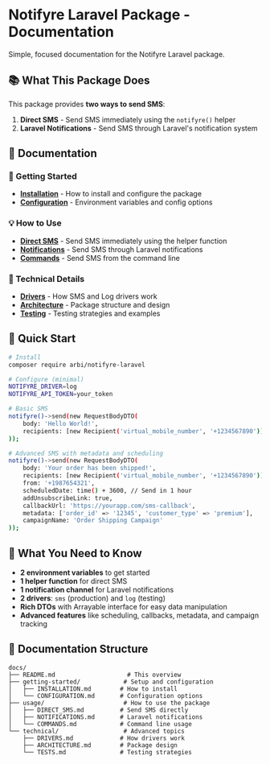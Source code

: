 # Notifyre Laravel Package - Documentation

Simple, focused documentation for the Notifyre Laravel package.

## 📚 What This Package Does

This package provides **two ways to send SMS**:

1. **Direct SMS** - Send SMS immediately using the `notifyre()` helper
2. **Laravel Notifications** - Send SMS through Laravel's notification system

## 📖 Documentation

### 🚀 Getting Started

- **[Installation](./getting-started/INSTALLATION.md)** - How to install and configure the package
- **[Configuration](./getting-started/CONFIGURATION.md)** - Environment variables and config options

### 💡 How to Use

- **[Direct SMS](./usage/DIRECT_SMS.md)** - Send SMS immediately using the helper function
- **[Notifications](./usage/NOTIFICATIONS.md)** - Send SMS through Laravel notifications
- **[Commands](./usage/COMMANDS.md)** - Send SMS from the command line

### 🔧 Technical Details

- **[Drivers](./technical/DRIVERS.md)** - How SMS and Log drivers work
- **[Architecture](./technical/ARCHITECTURE.md)** - Package structure and design
- **[Testing](./technical/TESTS.md)** - Testing strategies and examples

## 🚀 Quick Start

```bash
# Install
composer require arbi/notifyre-laravel

# Configure (minimal)
NOTIFYRE_DRIVER=log
NOTIFYRE_API_TOKEN=your_token

# Basic SMS
notifyre()->send(new RequestBodyDTO(
    body: 'Hello World!',
    recipients: [new Recipient('virtual_mobile_number', '+1234567890')]
));

# Advanced SMS with metadata and scheduling
notifyre()->send(new RequestBodyDTO(
    body: 'Your order has been shipped!',
    recipients: [new Recipient('virtual_mobile_number', '+1234567890')],
    from: '+1987654321',
    scheduledDate: time() + 3600, // Send in 1 hour
    addUnsubscribeLink: true,
    callbackUrl: 'https://yourapp.com/sms-callback',
    metadata: ['order_id' => '12345', 'customer_type' => 'premium'],
    campaignName: 'Order Shipping Campaign'
));
```

## 🎯 What You Need to Know

- **2 environment variables** to get started
- **1 helper function** for direct SMS
- **1 notification channel** for Laravel notifications
- **2 drivers**: `sms` (production) and `log` (testing)
- **Rich DTOs** with Arrayable interface for easy data manipulation
- **Advanced features** like scheduling, callbacks, metadata, and campaign tracking

## 📁 Documentation Structure

```
docs/
├── README.md                    # This overview
├── getting-started/            # Setup and configuration
│   ├── INSTALLATION.md        # How to install
│   └── CONFIGURATION.md       # Configuration options
├── usage/                      # How to use the package
│   ├── DIRECT_SMS.md          # Send SMS directly
│   ├── NOTIFICATIONS.md       # Laravel notifications
│   └── COMMANDS.md            # Command line usage
└── technical/                  # Advanced topics
    ├── DRIVERS.md             # How drivers work
    ├── ARCHITECTURE.md        # Package design
    └── TESTS.md               # Testing strategies
```
